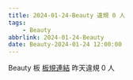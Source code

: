 ```yaml
---
title: 2024-01-24-Beauty 違規 0 人
tags:
    - Beauty
abbrlink: 2024-01-24-Beauty
date: Beauty-2024-01-24 12:00:00
---
```

Beauty 板 [板規連結](https://www.ptt.cc/bbs/Beauty/M.1630069980.A.84B.html)
昨天違規 0 人

